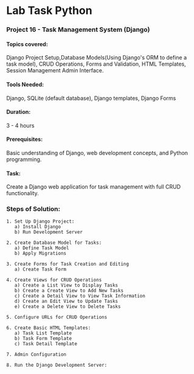 
# Lab Task Python

### Project 16 - Task Management System (Django)
#### Topics covered:
Django Project Setup,Database Models(Using Django's ORM to define a task model), CRUD Operations, Forms and Validation, HTML Templates, Session Management Admin Interface.
#### Tools Needed: 
Django, SQLite (default database), Django templates, Django Forms

#### Duration: 
3 - 4 hours

#### Prerequisites: 
Basic understanding of Django, web development concepts, and Python programming.
#### Task:
Create a Django web application for task management with full CRUD functionality.

### Steps of Solution:
    
    1. Set Up Django Project:
       a) Install Django
       b) Run Development Server

    2. Create Database Model for Tasks:
       a) Define Task Model
       b) Apply Migrations

    3. Create Forms for Task Creation and Editing
       a) Create Task Form

    4. Create Views for CRUD Operations
       a) Create a List View to Display Tasks
       b) Create a Create View to Add New Tasks
       c) Create a Detail View to View Task Information
       d) Create an Edit View to Update Tasks
       e) Create a Delete View to Delete Tasks

    5. Configure URLs for CRUD Operations

    6. Create Basic HTML Templates:
       a) Task List Template
       b) Task Form Template
       c) Task Detail Template

    7. Admin Configuration

    8. Run the Django Development Server:
